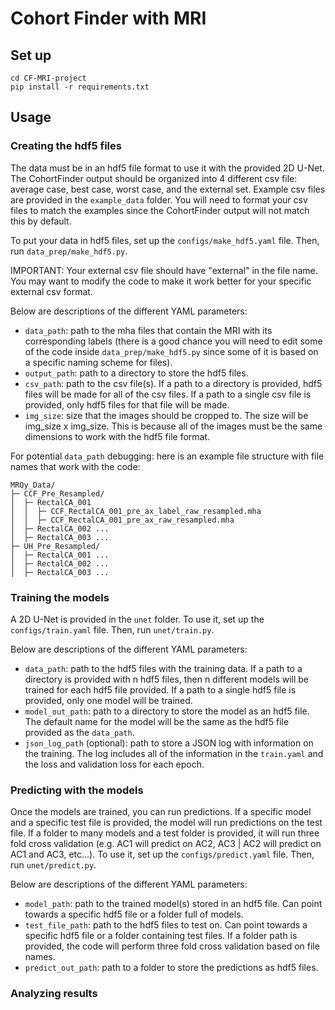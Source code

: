 # Cohort Finder with MRI

## Set up

```
cd CF-MRI-project
pip install -r requirements.txt
```

## Usage

### Creating the hdf5 files

The data must be in an hdf5 file format to use it with the provided 2D U-Net. The CohortFinder output should be organized into 4 different csv file: average case, best case, worst case, and the external set. Example csv files are provided in the `example_data` folder. You will need to format your csv files to match the examples since the CohortFinder output will not match this by default.

To put your data in hdf5 files, set up the `configs/make_hdf5.yaml` file. Then, run `data_prep/make_hdf5.py`.

IMPORTANT: Your external csv file should have "external" in the file name. You may want to modify the code to make it work better for your specific external csv format.

Below are descriptions of the different YAML parameters:

- `data_path`: path to the mha files that contain the MRI with its corresponding labels (there is a good chance you will need to edit some of the code inside `data_prep/make_hdf5.py` since some of it is based on a specific naming scheme for files).
- `output_path`: path to a directory to store the hdf5 files.
- `csv_path`: path to the csv file(s). If a path to a directory is provided, hdf5 files will be made for all of the csv files. If a path to a single csv file is provided, only hdf5 files for that file will be made.
- `img_size`: size that the images should be cropped to. The size will be img_size x img_size. This is because all of the images must be the same dimensions to work with the hdf5 file format.

For potential `data_path` debugging: here is an example file structure with file names that work with the code:

```
MRQy_Data/
├─ CCF_Pre_Resampled/
│  ├─ RectalCA_001
│  │  ├─ CCF_RectalCA_001_pre_ax_label_raw_resampled.mha  
│  │  ├─ CCF_RectalCA_001_pre_ax_raw_resampled.mha
│  ├─ RectalCA_002 ...
│  ├─ RectalCA_003 ...
├─ UH_Pre_Resampled/
│  ├─ RectalCA_001 ...
│  ├─ RectalCA_002 ...
│  ├─ RectalCA_003 ...
```

### Training the models

A 2D U-Net is provided in the `unet` folder. To use it, set up the `configs/train.yaml` file. Then, run `unet/train.py`. 

Below are descriptions of the different YAML parameters:

- `data_path`: path to the hdf5 files with the training data. If a path to a directory is provided with n hdf5 files, then n different models will be trained for each hdf5 file provided. If a path to a single hdf5 file is provided, only one model will be trained.
- `model_out_path`: path to a directory to store the model as an hdf5 file. The default name for the model will be the same as the hdf5 file provided as the `data_path`.
- `json_log_path` (optional): path to store a JSON log with information on the training. The log includes all of the information in the `train.yaml` and the loss and validation loss for each epoch.

### Predicting with the models

Once the models are trained, you can run predictions. If a specific model and a specific test file is provided, the model will run predictions on the test file. If a folder to many models and a test folder is provided, it will run three fold cross validation (e.g. AC1 will predict on AC2, AC3 | AC2 will predict on AC1 and AC3, etc...). To use it, set up the `configs/predict.yaml` file. Then, run `unet/predict.py`. 

Below are descriptions of the different YAML parameters:

- `model_path`: path to the trained model(s) stored in an hdf5 file. Can point towards a specific hdf5 file or a folder full of models.
- `test_file_path`: path to the hdf5 files to test on. Can point towards a specific hdf5 file or a folder containing test files. If a folder path is provided, the code will perform three fold cross validation based on file names.
- `predict_out_path`: path to a folder to store the predictions as hdf5 files.

### Analyzing results
